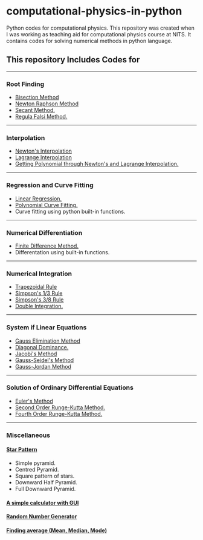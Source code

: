 # computational-physics-in-python
Python codes for computational physics. 
This repository was created when I was working as teaching aid for computational physics course at NITS. It contains codes for solving numerical methods in python language. 

## This repository Includes Codes for
---
### Root Finding
- [Bisection Method](https://github.com/nishantaMishra/computational-physics-in-python/blob/main/BisectionMethod)
- [Newton Raphson Method](https://github.com/nishantaMishra/computational-physics-in-python/blob/main/newtonRaphsonMethod)
- [Secant Method.](https://github.com/nishantaMishra/computational-physics-in-python/tree/main/SecantMethod)
- [Regula Falsi Method.](https://github.com/nishantaMishra/computational-physics-in-python/tree/main/RegulaFalsiMethod)
---
### Interpolation
- [Newton's Interpolation](https://github.com/nishantaMishra/computational-physics-in-python/tree/main/newtonsDividedDifference)
- [Lagrange Interpolation](https://github.com/nishantaMishra/computational-physics-in-python/tree/main/lagrangeMethod)
- [Getting Polynomial through Newton's and Lagrange Interpolation.](https://github.com/nishantaMishra/computational-physics-in-python/tree/main/interpolationPolynomial)
---
### Regression and Curve Fitting
- [Linear Regression.](https://github.com/nishantaMishra/computational-physics-in-python/tree/main/curveFitting/linearRegression)
- [Polynomial Curve Fitting.](https://github.com/nishantaMishra/computational-physics-in-python/tree/main/curveFitting/polynomialCurveFitting)
- Curve fitting using python built-in functions.
---
### Numerical Differentiation 
- [Finite Difference Method.](https://github.com/nishantaMishra/computational-physics-in-python/tree/main/Differentiation)
- Differentation using built-in functions.
---
### Numerical Integration 
- [Trapezoidal Rule](https://github.com/nishantaMishra/computational-physics-in-python/tree/main/Integration/trapezoidal)
- [Simpson's 1/3 Rule](https://github.com/nishantaMishra/computational-physics-in-python/tree/main/Integration/simpsons)
- [Simpson's 3/8 Rule](https://github.com/nishantaMishra/computational-physics-in-python/tree/main/Integration/simpsons)
- [Double Integration.](https://github.com/nishantaMishra/computational-physics-in-python/tree/main/Integration/simpsons)
---
### System if Linear Equations
- [Gauss Elimination Method](https://github.com/nishantaMishra/computational-physics-in-python/tree/main/SystemOfLinearEquations)
- [Diagonal Dominance.](https://github.com/nishantaMishra/computational-physics-in-python/tree/main/SystemOfLinearEquations)
- [Jacobi's Method](https://github.com/nishantaMishra/computational-physics-in-python/tree/main/SystemOfLinearEquations)
- [Gauss-Seidel's Method](https://github.com/nishantaMishra/computational-physics-in-python/tree/main/SystemOfLinearEquations)
- [Gauss-Jordan Method](https://github.com/nishantaMishra/computational-physics-in-python/tree/main/SystemOfLinearEquations)
---
### Solution of Ordinary Differential Equations
- [Euler's Method](https://github.com/nishantaMishra/computational-physics-in-python/tree/main/ordinaryDifferntialEquations)
- [Second Order Runge-Kutta Method.](https://github.com/nishantaMishra/computational-physics-in-python/tree/main/ordinaryDifferntialEquations)
- [Fourth Order Runge-Kutta Method.](https://github.com/nishantaMishra/computational-physics-in-python/tree/main/ordinaryDifferntialEquations)
---

### Miscellaneous
#### [Star Pattern](https://github.com/nishantaMishra/computational-physics-in-python/tree/main/star-pattern)
- Simple pyramid.
- Centred Pyramid.
- Square pattern of stars.
- Downward Half Pyramid.
- Full Downward Pyramid.
#### [A simple calculator with GUI](https://github.com/nishantaMishra/computational-physics-in-python/blob/main/calculator.py)
#### [Random Number Generator](https://github.com/nishantaMishra/computational-physics-in-python/blob/main/randomNumberGenerator.py)
#### [Finding average (Mean, Median, Mode)](https://github.com/nishantaMishra/computational-physics-in-python/blob/main/average.py)


